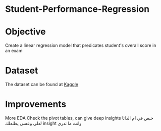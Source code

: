# Student-Performance-Regression

# Objective
Create a linear regression model that predicates student's overall score in an exam

# Dataset
The dataset can be found at [Kaggle](https://www.kaggle.com/datasets/spscientist/students-performance-in-exams)

# Improvements
More EDA
Check the pivot tables, can give deep insights
خبص في ام الداتا لعلى وعسى يطلعلك insight وانت ما تدري
